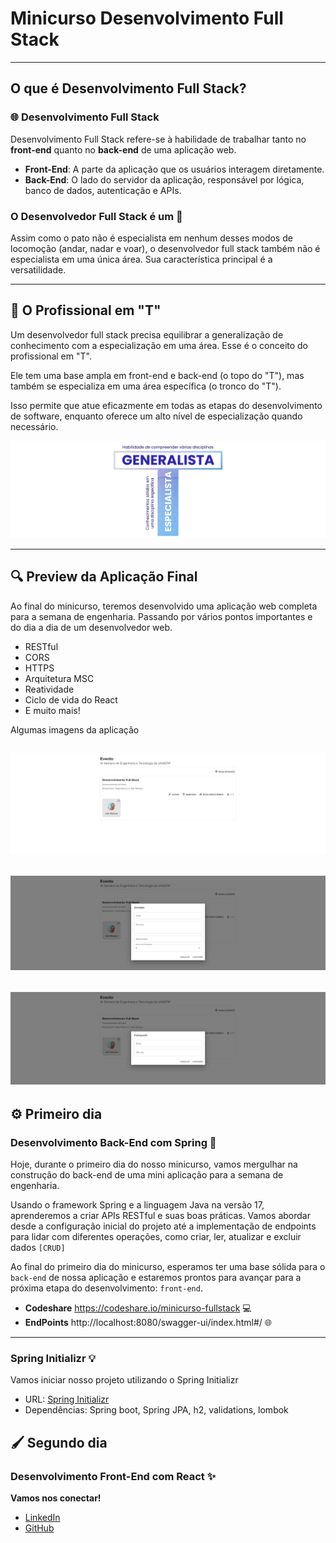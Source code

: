 # Minicurso Desenvolvimento Full Stack

---
## O que é Desenvolvimento Full Stack?

### 🌐 Desenvolvimento Full Stack

Desenvolvimento Full Stack refere-se à habilidade de trabalhar tanto no **front-end** quanto no **back-end** de uma aplicação web.

- **Front-End**: A parte da aplicação que os usuários interagem diretamente.
- **Back-End**: O lado do servidor da aplicação, responsável por lógica, banco de dados, autenticação e APIs.

### O Desenvolvedor Full Stack é um 🦆

Assim como o pato não é especialista em nenhum desses modos de locomoção (andar, nadar e voar), o desenvolvedor full stack também não é especialista em uma única área. Sua característica principal é a versatilidade.

---
## 🏹 O Profissional em "T" 

Um desenvolvedor full stack precisa equilibrar a generalização de conhecimento com a especialização em uma área. Esse é o conceito do profissional em "T".

Ele tem uma base ampla em front-end e back-end (o topo do "T"), mas também se especializa em uma área específica (o tronco do "T").

Isso permite que atue eficazmente em todas as etapas do desenvolvimento de software, enquanto oferece um alto nível de especialização quando necessário.

![img.png](imagens/T.png)

---
## 🔍 Preview da Aplicação Final
Ao final do minicurso, teremos desenvolvido uma aplicação web completa para a semana de engenharia.
Passando por vários pontos importantes e do dia a dia de um desenvolvedor web.

- RESTful
- CORS
- HTTPS
- Arquitetura MSC
- Reatividade
- Ciclo de vida do React
- E muito mais!

Algumas imagens da aplicação

![img.png](imagens/img.png)
--
![img_1.png](imagens/img_1.png)
--
![img_2.png](imagens/img_2.png)
--
## ⚙️ Primeiro dia
###  Desenvolvimento Back-End com Spring 🌱

Hoje, durante o primeiro dia do nosso minicurso, vamos mergulhar na construção do back-end de uma mini aplicação para a semana de engenharia.

Usando o framework Spring e a linguagem Java na versão 17, aprenderemos a criar APIs RESTful e suas boas práticas. Vamos abordar desde a configuração inicial do projeto até a implementação de endpoints para lidar com diferentes operações, como criar, ler, atualizar e excluir dados `[CRUD]`

Ao final do primeiro dia do minicurso, esperamos ter uma base sólida para o `back-end` de nossa aplicação e estaremos prontos para avançar para a próxima etapa do desenvolvimento: `front-end`.

- **Codeshare** https://codeshare.io/minicurso-fullstack 💻
- **EndPoints** http://localhost:8080/swagger-ui/index.html#/ 🌐
---
### Spring Initializr 💡
Vamos iniciar nosso projeto utilizando o Spring Initializr
- URL: [Spring Initializr](https://start.spring.io/)
- Dependências: Spring boot, Spring JPA, h2, validations, lombok

## 🖌️ Segundo dia
### Desenvolvimento Front-End com React ✨

**Vamos nos conectar!**

- [LinkedIn](URL_DO_SEU_LINKEDIN)
- [GitHub](URL_DO_SEU_GITHUB)
